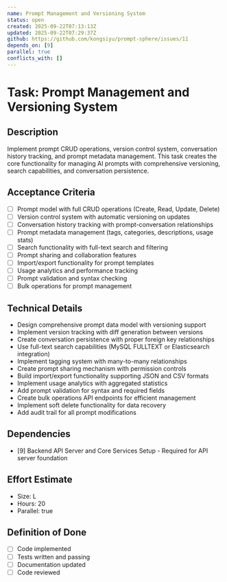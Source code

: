 ```yaml
---
name: Prompt Management and Versioning System
status: open
created: 2025-09-22T07:13:13Z
updated: 2025-09-22T07:29:37Z
github: https://github.com/kongsiyu/prompt-sphere/issues/11
depends_on: [9]
parallel: true
conflicts_with: []
---
```


# Task: Prompt Management and Versioning System

## Description
Implement prompt CRUD operations, version control system, conversation history tracking, and prompt metadata management. This task creates the core functionality for managing AI prompts with comprehensive versioning, search capabilities, and conversation persistence.

## Acceptance Criteria
- [ ] Prompt model with full CRUD operations (Create, Read, Update, Delete)
- [ ] Version control system with automatic versioning on updates
- [ ] Conversation history tracking with prompt-conversation relationships
- [ ] Prompt metadata management (tags, categories, descriptions, usage stats)
- [ ] Search functionality with full-text search and filtering
- [ ] Prompt sharing and collaboration features
- [ ] Import/export functionality for prompt templates
- [ ] Usage analytics and performance tracking
- [ ] Prompt validation and syntax checking
- [ ] Bulk operations for prompt management

## Technical Details
- Design comprehensive prompt data model with versioning support
- Implement version tracking with diff generation between versions
- Create conversation persistence with proper foreign key relationships
- Use full-text search capabilities (MySQL FULLTEXT or Elasticsearch integration)
- Implement tagging system with many-to-many relationships
- Create prompt sharing mechanism with permission controls
- Build import/export functionality supporting JSON and CSV formats
- Implement usage analytics with aggregated statistics
- Add prompt validation for syntax and required fields
- Create bulk operations API endpoints for efficient management
- Implement soft delete functionality for data recovery
- Add audit trail for all prompt modifications

## Dependencies
- [9] Backend API Server and Core Services Setup - Required for API server foundation

## Effort Estimate
- Size: L
- Hours: 20
- Parallel: true

## Definition of Done
- [ ] Code implemented
- [ ] Tests written and passing
- [ ] Documentation updated
- [ ] Code reviewed
